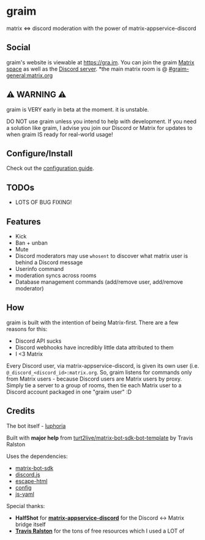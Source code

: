 # graim
matrix &lt;=&gt; discord moderation with the power of matrix-appservice-discord

## Social
graim's website is viewable at https://gra.im.
You can join the graim [Matrix space](https://matrix.to/#/#graim:matrix.org) as well as the [Discord server](https://discord.gg/MV7fDb4AKy). *the main matrix room is @ [#graim-general:matrix.org](https://matrix.to/#/#graim-general:matrix.org)

## ⚠️ WARNING ⚠️
graim is VERY early in beta at the moment. it is unstable.

DO NOT use graim unless you intend to help with development. If you need a solution like graim, I advise you join our Discord or Matrix for updates to when graim IS ready for real-world usage!

## Configure/Install
Check out the [configuration guide](./setup.md).

## TODOs
 - LOTS OF BUG FIXING!

## Features
- Kick
- Ban + unban
- Mute
- Discord moderators may use `whosent` to discover what matrix user is behind a Discord message
- Userinfo command
- moderation syncs across rooms
- Database management commands (add/remove user, add/remove moderator)


## How
graim is built with the intention of being Matrix-first. There are a few reasons for this:
- Discord API sucks
- Discord webhooks have incredibly little data attributed to them
- I <3 Matrix

Every Discord user, via matrix-appservice-discord, is given its own user (i.e. `@_discord_<discord_id>:matrix.org`. So, graim listens for commands only from Matrix users - because Discord users are Matrix users by proxy.
Simply tie a server to a group of rooms, then tie each Matrix user to a Discord account packaged in one "graim user" :D

## Credits
The bot itself - [luphoria](https://luphoria.com)

Built with **major help** from [turt2live/matrix-bot-sdk-bot-template](https://github.com/turt2live/matrix-bot-sdk-bot-template) by Travis Ralston

Uses the dependencies:
 - [matrix-bot-sdk](https://github.com/turt2live/matrix-bot-sdk)
 - [discord.js](https://discord.js.org/)
 - [escape-html](https://github.com/component/escape-html)
 - [config](https://github.com/lorenwest/node-config)
 - [js-yaml](https://github.com/nodeca/js-yaml)

Special thanks:
 - **HalfShot** for **[matrix-appservice-discord](https://github.com/Half-Shot/matrix-appservice-discord)** for the Discord <-> Matrix bridge itself
 - **[Travis Ralston](https://github.com/turt2live)** for the tons of free resources which I used a LOT of
